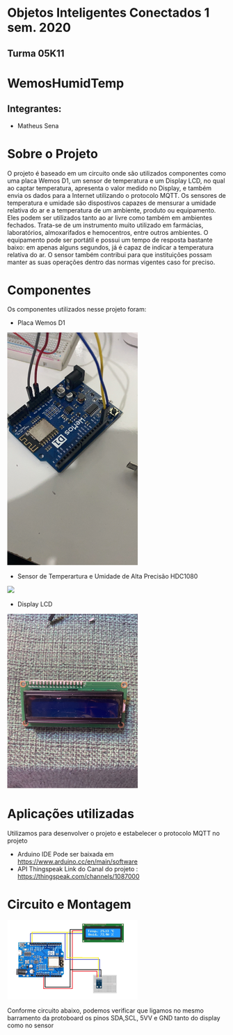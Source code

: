 # Objetos Inteligentes Conectados 1 sem. 2020

## Turma 05K11
# WemosHumidTemp
## Integrantes:

* Matheus Sena

# Sobre o Projeto
O projeto é baseado em um circuito onde são utilizados componentes como uma placa Wemos D1, um sensor de temperatura e um Display LCD, no qual ao captar temperatura, apresenta o valor medido no Display, e também envia os dados para a Internet utilizando o protocolo MQTT. 
Os sensores de temperatura e umidade são dispostivos capazes de mensurar a umidade relativa do ar e a temperatura de um ambiente, produto ou equipamento. 
Eles podem ser utilizados tanto ao ar livre como também em ambientes fechados. 
Trata-se de um instrumento muito utilizado em farmácias, laboratórios, almoxarifados e hemocentros, entre outros ambientes. 
O equipamento pode ser portátil e possui um tempo de resposta bastante baixo: em apenas alguns segundos, já é capaz de indicar a temperatura relativa do ar. 
O sensor também contribui para que instituições possam manter as suas operações dentro das normas vigentes caso for preciso.

# Componentes

Os componentes utilizados nesse projeto foram:

* Placa Wemos D1
<img src="docs/Placa WemosD1.JPG" width="300" />

* Sensor de Temperartura e Umidade de Alta Precisão HDC1080
<img src="docs/Sensor HD.jpg.jpg" width="300" />

* Display LCD 
<img src="docs/Display LCD.jpg" width="300" />

# Aplicações utilizadas

Utilizamos para desenvolver o projeto e estabelecer o protocolo MQTT no projeto

* Arduino IDE
Pode ser baixada em https://www.arduino.cc/en/main/software
* API Thingspeak
Link do Canal do projeto : https://thingspeak.com/channels/1087000

# Circuito e Montagem
<img src="docs/Circuito.jpg" width="300" />

Conforme circuito abaixo, podemos verificar que ligamos no mesmo barramento da protoboard os pinos SDA,SCL, 5VV e GND tanto do display como no sensor





